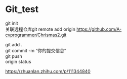 # Git_test    
git init   
 关联远程仓库git remote add origin https://github.com/A-cvprogrammer/Chrismas2.git  
 
git add .      
git commit -m “你的提交信息”    
git push   
origin
status



https://zhuanlan.zhihu.com/p/111344840   



